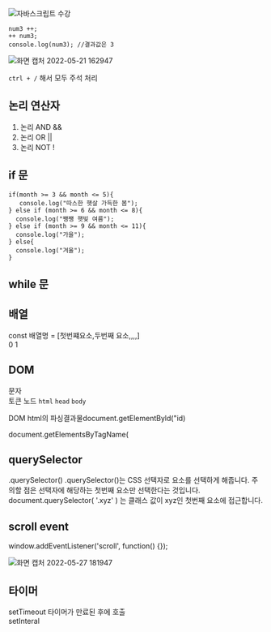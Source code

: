 
![자바스크립트 수강](https://user-images.githubusercontent.com/101937709/170771790-3b11250e-e2ab-4ab7-92a8-b439559069a0.jpg)





```let num3 = 1;
num3 ++;  
++ num3;
console.log(num3); //결과값은 3
``` 



![화면 캡처 2022-05-21 162947](https://user-images.githubusercontent.com/101937709/169641080-6623bdd7-9641-4226-97e1-446acef9dacb.jpg)




`ctrl + /` 해서 모두 주석 처리


## 논리 연산자

1. 논리 AND &&
2. 논리 OR 	||
3. 논리 NOT	!



## if 문
 ```let month = 5;
 if(month >= 3 && month <= 5){
    console.log("따스한 햇살 가득한 봄");
 } else if (month >= 6 && month <= 8){
   console.log("쨍쨍 햇빛 여름");
 } else if (month >= 9 && month <= 11){
   console.log("가을");
 } else{
   console.log("겨울");
 }
 ```
 
 
 ## while 문
 
 ## 배열
 const 배열명 = [첫번쨰요소,두번째 요소,,,,]<br>
                     0         1
 
 
## DOM
문자 <meta charsests = "utf-8"><br>
토큰
노드 `html` `head` `body`

DOM html의 파싱결과물document.getElementByld("id)

document.getElementsByTagName(

## querySelector
.querySelector()
.querySelector()는 CSS 선택자로 요소를 선택하게 해줍니다. 주의할 점은 선택자에 해당하는 첫번째 요소만 선택한다는 것입니다.
document.querySelector( '.xyz' )
는 클래스 값이 xyz인 첫번째 요소에 접근합니다.


## scroll event
window.addEventListener('scroll', function() {});

![화면 캡처 2022-05-27 181947](https://user-images.githubusercontent.com/101937709/170671060-a4d6c8eb-09d4-404d-b21a-270784732a43.jpg)


## 타이머
setTimeout 타이머가 만료된 후에 호출<br>
setInteral

